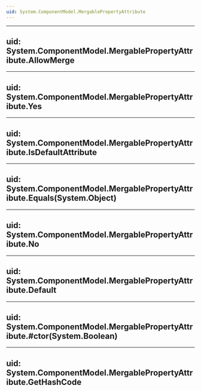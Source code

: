 ```yaml
---
uid: System.ComponentModel.MergablePropertyAttribute
---
```


---
uid: System.ComponentModel.MergablePropertyAttribute.AllowMerge
---

---
uid: System.ComponentModel.MergablePropertyAttribute.Yes
---

---
uid: System.ComponentModel.MergablePropertyAttribute.IsDefaultAttribute
---

---
uid: System.ComponentModel.MergablePropertyAttribute.Equals(System.Object)
---

---
uid: System.ComponentModel.MergablePropertyAttribute.No
---

---
uid: System.ComponentModel.MergablePropertyAttribute.Default
---

---
uid: System.ComponentModel.MergablePropertyAttribute.#ctor(System.Boolean)
---

---
uid: System.ComponentModel.MergablePropertyAttribute.GetHashCode
---
